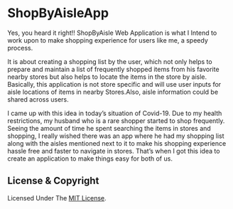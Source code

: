 # ShopByAisleApp

Yes, you heard it right!! ShopByAisle Web Application is what I Intend to work upon to make shopping experience for users like me, a speedy process.

It is about creating a shopping list by the user, which not only helps to prepare and maintain a list of frequently shopped items from his favorite nearby stores but also helps to locate the items in the store by aisle. Basically, this application is not store specific and will use user inputs for aisle locations of items in nearby Stores.Also, aisle information could be shared across users.

I came up with this idea in today’s situation of Covid-19. Due to my health restrictions, my husband who is a rare shopper started to shop frequently. Seeing the amount of time he spent searching the items in stores and shopping, I really wished there was an app where he had my shopping list along with the aisles mentioned next to it to make his shopping experience hassle free and faster to navigate in stores. That’s when I got this idea to create an application to make things easy for both of us.


## License & Copyright

Licensed Under The [MIT License](LICENSE).